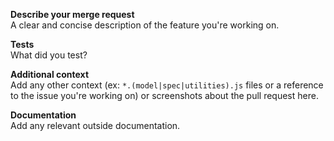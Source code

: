 **Describe your merge request**  
A clear and concise description of the feature you're working on.  

**Tests**  
What did you test?

**Additional context**  
Add any other context (ex: `*.(model|spec|utilities).js` files or a reference to
the issue you're working on) or screenshots about the pull request here.  

**Documentation**  
Add any relevant outside documentation.  
